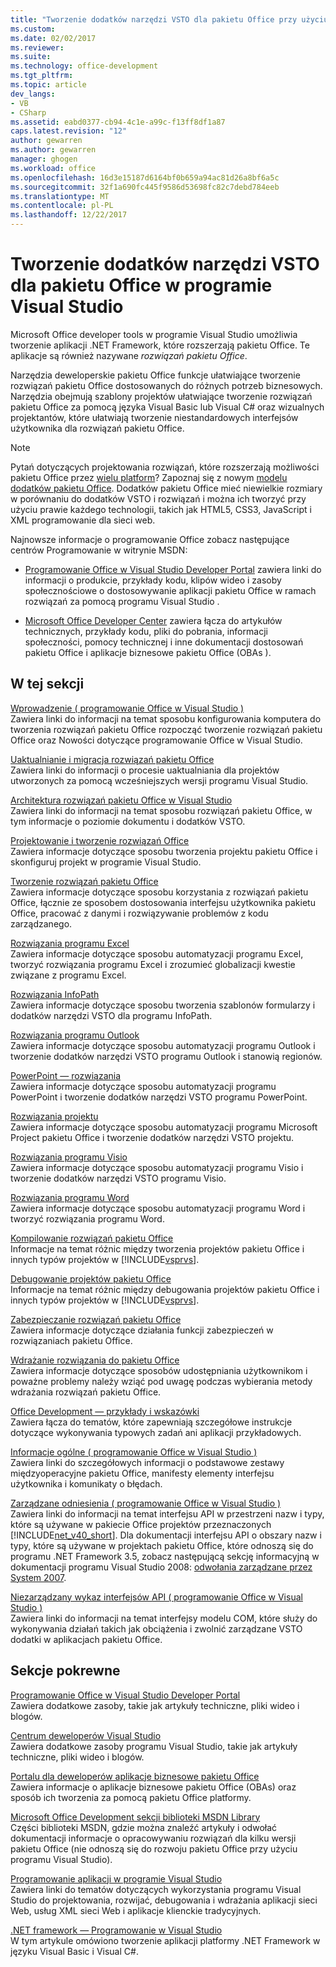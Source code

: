```yaml
---
title: "Tworzenie dodatków narzędzi VSTO dla pakietu Office przy użyciu programu Visual Studio | Dokumentacja firmy Microsoft"
ms.custom: 
ms.date: 02/02/2017
ms.reviewer: 
ms.suite: 
ms.technology: office-development
ms.tgt_pltfrm: 
ms.topic: article
dev_langs:
- VB
- CSharp
ms.assetid: eabd0377-cb94-4c1e-a99c-f13ff8df1a87
caps.latest.revision: "12"
author: gewarren
ms.author: gewarren
manager: ghogen
ms.workload: office
ms.openlocfilehash: 16d3e15187d6164bf0b659a94ac81d26a8bf6a5c
ms.sourcegitcommit: 32f1a690fc445f9586d53698fc82c7debd784eeb
ms.translationtype: MT
ms.contentlocale: pl-PL
ms.lasthandoff: 12/22/2017
---
```

# <a name="create-vsto-add-ins-for-office-by-using-visual-studio"></a>Tworzenie dodatków narzędzi VSTO dla pakietu Office w programie Visual Studio
  Microsoft Office developer tools w programie Visual Studio umożliwia tworzenie aplikacji .NET Framework, które rozszerzają pakietu Office. Te aplikacje są również nazywane *rozwiązań pakietu Office*.  
  
 Narzędzia deweloperskie pakietu Office funkcje ułatwiające tworzenie rozwiązań pakietu Office dostosowanych do różnych potrzeb biznesowych. Narzędzia obejmują szablony projektów ułatwiające tworzenie rozwiązań pakietu Office za pomocą języka Visual Basic lub Visual C# oraz wizualnych projektantów, które ułatwiają tworzenie niestandardowych interfejsów użytkownika dla rozwiązań pakietu Office.  
  
> [!NOTE]  
>  Pytań dotyczących projektowania rozwiązań, które rozszerzają możliwości pakietu Office przez [wielu platform](https://dev.office.com/add-in-availability)? Zapoznaj się z nowym [modelu dodatków pakietu Office](https://dev.office.com/docs/add-ins/overview/office-add-ins). Dodatków pakietu Office mieć niewielkie rozmiary w porównaniu do dodatków VSTO i rozwiązań i można ich tworzyć przy użyciu prawie każdego technologii, takich jak HTML5, CSS3, JavaScript i XML programowanie dla sieci web.  
  
 Najnowsze informacje o programowanie Office zobacz następujące centrów Programowanie w witrynie MSDN:  
  
-   [Programowanie Office w Visual Studio Developer Portal](http://go.microsoft.com/fwlink/?LinkId=123844) zawiera linki do informacji o produkcie, przykłady kodu, klipów wideo i zasoby społecznościowe o dostosowywanie aplikacji pakietu Office w ramach rozwiązań za pomocą programu Visual Studio .  
  
-   [Microsoft Office Developer Center](http://go.microsoft.com/fwlink/?LinkId=83467) zawiera łącza do artykułów technicznych, przykłady kodu, pliki do pobrania, informacji społeczności, pomocy technicznej i inne dokumentacji dostosowań pakietu Office i aplikacje biznesowe pakietu Office (OBAs ).  
  
## <a name="in-this-section"></a>W tej sekcji  
 [Wprowadzenie &#40; programowanie Office w Visual Studio &#41;](../vsto/getting-started-office-development-in-visual-studio.md)  
 Zawiera linki do informacji na temat sposobu konfigurowania komputera do tworzenia rozwiązań pakietu Office rozpocząć tworzenie rozwiązań pakietu Office oraz Nowości dotyczące programowanie Office w Visual Studio.  
  
 [Uaktualnianie i migracja rozwiązań pakietu Office](../vsto/upgrading-and-migrating-office-solutions.md)  
 Zawiera linki do informacji o procesie uaktualniania dla projektów utworzonych za pomocą wcześniejszych wersji programu Visual Studio.  
  
 [Architektura rozwiązań pakietu Office w Visual Studio](../vsto/architecture-of-office-solutions-in-visual-studio.md)  
 Zawiera linki do informacji na temat sposobu rozwiązań pakietu Office, w tym informacje o poziomie dokumentu i dodatków VSTO.  
  
 [Projektowanie i tworzenie rozwiązań Office](../vsto/designing-and-creating-office-solutions.md)  
 Zawiera informacje dotyczące sposobu tworzenia projektu pakietu Office i skonfiguruj projekt w programie Visual Studio.  
  
 [Tworzenie rozwiązań pakietu Office](../vsto/developing-office-solutions.md)  
 Zawiera informacje dotyczące sposobu korzystania z rozwiązań pakietu Office, łącznie ze sposobem dostosowania interfejsu użytkownika pakietu Office, pracować z danymi i rozwiązywanie problemów z kodu zarządzanego.  
  
 [Rozwiązania programu Excel](../vsto/excel-solutions.md)  
 Zawiera informacje dotyczące sposobu automatyzacji programu Excel, tworzyć rozwiązania programu Excel i zrozumieć globalizacji kwestie związane z programu Excel.  
  
 [Rozwiązania InfoPath](../vsto/infopath-solutions.md)  
 Zawiera informacje dotyczące sposobu tworzenia szablonów formularzy i dodatków narzędzi VSTO dla programu InfoPath.  
  
 [Rozwiązania programu Outlook](../vsto/outlook-solutions.md)  
 Zawiera informacje dotyczące sposobu automatyzacji programu Outlook i tworzenie dodatków narzędzi VSTO programu Outlook i stanowią regionów.  
  
 [PowerPoint — rozwiązania](../vsto/powerpoint-solutions.md)  
 Zawiera informacje dotyczące sposobu automatyzacji programu PowerPoint i tworzenie dodatków narzędzi VSTO programu PowerPoint.  
  
 [Rozwiązania projektu](../vsto/project-solutions.md)  
 Zawiera informacje dotyczące sposobu automatyzacji programu Microsoft Project pakietu Office i tworzenie dodatków narzędzi VSTO projektu.  
  
 [Rozwiązania programu Visio](../vsto/visio-solutions.md)  
 Zawiera informacje dotyczące sposobu automatyzacji programu Visio i tworzenie dodatków narzędzi VSTO programu Visio.  
  
 [Rozwiązania programu Word](../vsto/word-solutions.md)  
 Zawiera informacje dotyczące sposobu automatyzacji programu Word i tworzyć rozwiązania programu Word.  
  
 [Kompilowanie rozwiązań pakietu Office](../vsto/building-office-solutions.md)  
 Informacje na temat różnic między tworzenia projektów pakietu Office i innych typów projektów w [!INCLUDE[vsprvs](../sharepoint/includes/vsprvs-md.md)].  
  
 [Debugowanie projektów pakietu Office](../vsto/debugging-office-projects.md)  
 Informacje na temat różnic między debugowania projektów pakietu Office i innych typów projektów w [!INCLUDE[vsprvs](../sharepoint/includes/vsprvs-md.md)].  
  
 [Zabezpieczanie rozwiązań pakietu Office](../vsto/securing-office-solutions.md)  
 Zawiera informacje dotyczące działania funkcji zabezpieczeń w rozwiązaniach pakietu Office.  
  
 [Wdrażanie rozwiązania do pakietu Office](../vsto/deploying-an-office-solution.md)  
 Zawiera informacje dotyczące sposobów udostępniania użytkownikom i poważne problemy należy wziąć pod uwagę podczas wybierania metody wdrażania rozwiązań pakietu Office.  
  
 [Office Development ― przykłady i wskazówki](../vsto/office-development-samples-and-walkthroughs.md)  
 Zawiera łącza do tematów, które zapewniają szczegółowe instrukcje dotyczące wykonywania typowych zadań ani aplikacji przykładowych.  
  
 [Informacje ogólne &#40; programowanie Office w Visual Studio &#41;](../vsto/general-reference-office-development-in-visual-studio.md)  
 Zawiera linki do szczegółowych informacji o podstawowe zestawy międzyoperacyjne pakietu Office, manifesty elementy interfejsu użytkownika i komunikaty o błędach.  
  
 [Zarządzane odniesienia &#40; programowanie Office w Visual Studio &#41;](../vsto/managed-reference-office-development-in-visual-studio.md)  
 Zawiera linki do informacji na temat interfejsu API w przestrzeni nazw i typy, które są używane w pakiecie Office projektów przeznaczonych [!INCLUDE[net_v40_short](../sharepoint/includes/net-v40-short-md.md)]. Dla dokumentacji interfejsu API o obszary nazw i typy, które są używane w projektach pakietu Office, które odnoszą się do programu .NET Framework 3.5, zobacz następującą sekcję informacyjną w dokumentacji programu Visual Studio 2008: [odwołania zarządzane przez System 2007](http://go.microsoft.com/fwlink/?LinkId=160658).  
  
 [Niezarządzany wykaz interfejsów API &#40; programowanie Office w Visual Studio &#41;](../vsto/unmanaged-api-reference-office-development-in-visual-studio.md)  
 Zawiera linki do informacji na temat interfejsy modelu COM, które służy do wykonywania działań takich jak obciążenia i zwolnić zarządzane VSTO dodatki w aplikacjach pakietu Office.  
  
## <a name="related-sections"></a>Sekcje pokrewne  
 [Programowanie Office w Visual Studio Developer Portal](http://go.microsoft.com/fwlink/?LinkId=123844)  
 Zawiera dodatkowe zasoby, takie jak artykuły techniczne, pliki wideo i blogów.  
  
 [Centrum deweloperów Visual Studio](http://go.microsoft.com/fwlink/?LinkID=99124)  
 Zawiera dodatkowe zasoby programu Visual Studio, takie jak artykuły techniczne, pliki wideo i blogów.  
  
 [Portalu dla deweloperów aplikacje biznesowe pakietu Office](http://go.microsoft.com/fwlink/?LinkId=99125)  
 Zawiera informacje o aplikacje biznesowe pakietu Office (OBAs) oraz sposób ich tworzenia za pomocą pakietu Office platformy.  
  
 [Microsoft Office Development sekcji biblioteki MSDN Library](http://go.microsoft.com/fwlink/?LinkId=149870)  
 Części biblioteki MSDN, gdzie można znaleźć artykuły i odwołać dokumentacji informacje o opracowywaniu rozwiązań dla kilku wersji pakietu Office (nie odnoszą się do rozwoju pakietu Office przy użyciu programu Visual Studio).  
  
 [Programowanie aplikacji w programie Visual Studio](http://msdn.microsoft.com/en-us/97490c1b-a247-41fb-8f2c-bc4c201eff68)  
 Zawiera linki do tematów dotyczących wykorzystania programu Visual Studio do projektowania, rozwijać, debugowania i wdrażania aplikacji sieci Web, usług XML sieci Web i aplikacje klienckie tradycyjnych.  
  
 [.NET framework — Programowanie w Visual Studio](http://msdn.microsoft.com/en-us/f3f63195-82c6-48e8-a4a0-612810e7d093)  
 W tym artykule omówiono tworzenie aplikacji platformy .NET Framework w języku Visual Basic i Visual C#.  
  
  